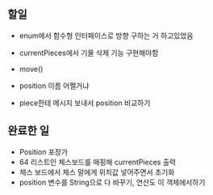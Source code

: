 ## 할일
* enum에서 함수형 인터페이스로 방향 구하는 거 하고있었음
* currentPieces에서 기물 삭제 기능 구현해야함 
* move()

* position 이름 어쩔거냐

* piece한테 메시지 보내서 position 비교하기
## 완료한 일
* Position 포장가
* 64 리스트인 체스보드를 매핑해 currentPieces 출력
* 체스 보드에서 체스 말에게 위치값 넣어주면서 초기화
* position 변수를 String으로 다 바꾸기, 연산도 이 객체에서하기
